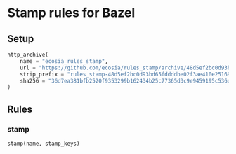 # Stamp rules for Bazel

## Setup

```py
http_archive(
    name = "ecosia_rules_stamp",
    url = "https://github.com/ecosia/rules_stamp/archive/48d5ef2bc0d93bd65fddddbe02f3ae410e25169d.tar.gz",
    strip_prefix = "rules_stamp-48d5ef2bc0d93bd65fddddbe02f3ae410e25169d",
    sha256 = "36d7ea381bfb2520f9353299b162434b25c77365d3c9e9459195c536da5e837d",
)
```

## Rules

### stamp

`stamp(name, stamp_keys)`